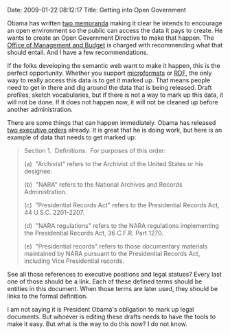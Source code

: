 Date: 2009-01-22 08:12:17
Title: Getting into Open Government

Obama has written [two memoranda][] making it clear he intends to
encourage an open environment so the public can access the data it pays
to create. He wants to create an Open Government Directive to make that
happen. The [Office of Management and Budget][] is charged with
recommending what that should entail. And I have a few recommendations.

If the folks developing the semantic web want to make it happen, this is
the perfect opportunity. Whether you support [microformats][] or
[RDF][], the only way to really access this data is to get it marked up.
That means people need to get in there and dig around the data that is
being released. Draft profiles, sketch vocabularies, but if there is not
a way to mark up this data, it will not be done. If it does not happen
now, it will not be cleaned up before another administration.

There are some things that can happen immediately. Obama has released
[two executive orders][] already. It is great that he is doing work, but
here is an example of data that needs to get marked up:

> Section 1.  Definitions.  For purposes of this order:
>
> (a)  "Archivist" refers to the Archivist of the United States or his
> designee.
>
> (b)  "NARA" refers to the National Archives and Records
> Administration.
>
> (c)  "Presidential Records Act" refers to the Presidential Records
> Act, 44 U.S.C. 2201-2207.
>
> (d)  "NARA regulations" refers to the NARA regulations implementing
> the Presidential Records Act, 36 C.F.R. Part 1270.
>
> (e)  "Presidential records" refers to those documentary materials
> maintained by NARA pursuant to the Presidential Records Act, including
> Vice Presidential records.

See all those references to executive positions and legal statues? Every
last one of those should be a link. Each of these defined terms should
be entities in this document. When those terms are later used, they
should be links to the formal definition.

I am not saying it is President Obama's obligation to mark up legal
documents. But whoever is editing these drafts needs to have the tools
to make it easy. But what is the way to do this now? I do not know.

  [two memoranda]: http://www.techpresident.com/blog/entry/33610/obama_day_two_towards_a_more_open_and_participatory_govt
  [Office of Management and Budget]: http://www.whitehouse.gov/omb/
  [microformats]: http://microformats.org/
  [RDF]: http://www.w3.org/RDF/
  [two executive orders]: http://www.whitehouse.gov/the_press_office/ExecutiveOrderPresidentialRecords/
